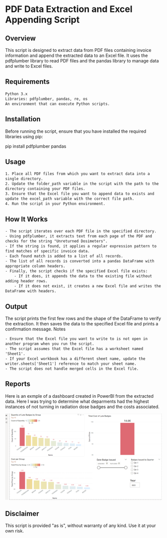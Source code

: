 # PDF Data Extraction and Excel Appending Script

## Overview

This script is designed to extract data from PDF files containing invoice information and append the extracted data to an Excel file. It uses the pdfplumber library to read PDF files and the pandas library to manage data and write to Excel files.

## Requirements

    Python 3.x
    Libraries: pdfplumber, pandas, re, os
    An environment that can execute Python scripts.

## Installation

Before running the script, ensure that you have installed the required libraries using pip:

pip install pdfplumber pandas

## Usage

    1. Place all PDF files from which you want to extract data into a single directory.
    2. Update the folder_path variable in the script with the path to the directory containing your PDF files.
    3. Ensure that the Excel file you want to append data to exists and update the excel_path variable with the correct file path.
    4. Run the script in your Python environment.

## How It Works

    - The script iterates over each PDF file in the specified directory.
    - Using pdfplumber, it extracts text from each page of the PDF and checks for the string "Unreturned Dosimeters".
    - If the string is found, it applies a regular expression pattern to find matches of specific invoice data.
    - Each found match is added to a list of all records.
    - The list of all records is converted into a pandas DataFrame with appropriate column headers.
    - Finally, the script checks if the specified Excel file exists:
        - If it does, it appends the data to the existing file without adding header rows.
        - If it does not exist, it creates a new Excel file and writes the DataFrame with headers.

## Output

The script prints the first few rows and the shape of the DataFrame to verify the extraction. It then saves the data to the specified Excel file and prints a confirmation message.
Notes

    - Ensure that the Excel file you want to write to is not open in another program when you run the script.
    - The script assumes that the Excel file has a worksheet named 'Sheet1'.
    - If your Excel workbook has a different sheet name, update the writer.sheets['Sheet1'] reference to match your sheet name.
    - The script does not handle merged cells in the Excel file.

## Reports

Here is an exmple of a dashboard created in PowerBI from the extracted data. Here I was trying to determine what deparments had the highest instances of not turning in radiation dose badges and the costs associated.

![Late Badge Dashboard](LateBadgesDashboard.png)

## Disclaimer

This script is provided "as is", without warranty of any kind. Use it at your own risk.